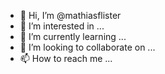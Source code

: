 - 👋 Hi, I’m @mathiasflister
- 👀 I’m interested in ...
- 🌱 I’m currently learning ...
- 💞️ I’m looking to collaborate on ...
- 📫 How to reach me ...

<!---
mathiasflister/mathiasflister is a ✨ special ✨ repository because its `README.md` (this file) appears on your GitHub profile.
You can click the Preview link to take a look at your changes.
--->
